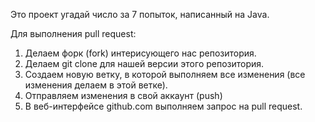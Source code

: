 Это проект угадай число за 7 попыток, написанный на Java.

Для выполнения pull request:
1. Делаем форк (fork) интерисующего нас репозитория.
2. Делаем git clone для нашей версии этого репозитория.
3. Создаем новую ветку, в которой выполняем все изменения (все изменения делаем в этой ветке).
4. Отправляем изменения в свой аккаунт (push)
5. В веб-интерфейсе github.com выполняем запрос на pull request.